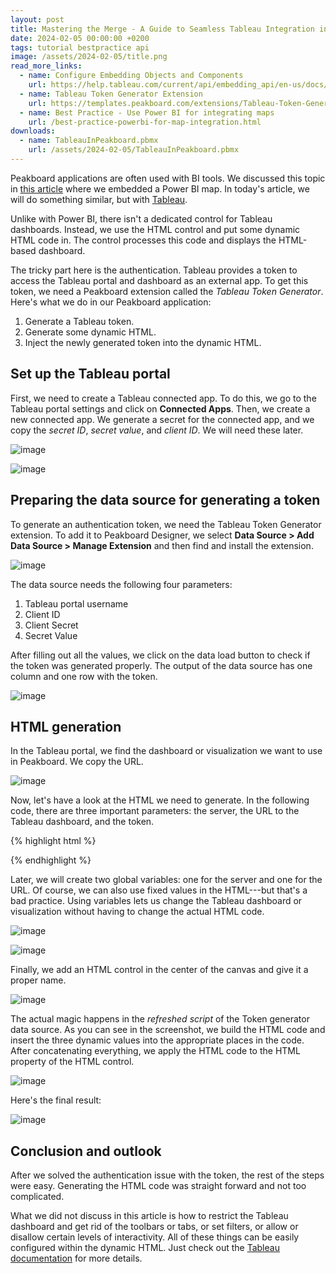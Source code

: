 ```yaml
---
layout: post
title: Mastering the Merge - A Guide to Seamless Tableau Integration in Peakboard Applications
date: 2024-02-05 00:00:00 +0200
tags: tutorial bestpractice api
image: /assets/2024-02-05/title.png
read_more_links:
  - name: Configure Embedding Objects and Components
    url: https://help.tableau.com/current/api/embedding_api/en-us/docs/embedding_api_configure.html
  - name: Tableau Token Generator Extension
    url: https://templates.peakboard.com/extensions/Tableau-Token-Generator/en
  - name: Best Practice - Use Power BI for integrating maps
    url: /best-practice-powerbi-for-map-integration.html
downloads:
  - name: TableauInPeakboard.pbmx
    url: /assets/2024-02-05/TableauInPeakboard.pbmx
---
```



Peakboard applications are often used with BI tools. We discussed this topic in [this article](/best-practice-powerbi-for-map-integration.html) where we embedded a Power BI map. In today's article, we will do something similar, but with [Tableau](https://www.tableau.com/).

Unlike with Power BI, there isn't a dedicated control for Tableau dashboards. Instead, we use the HTML control and put some dynamic HTML code in. The control processes this code and displays the HTML-based dashboard.

The tricky part here is the authentication. Tableau provides a token to access the Tableau portal and dashboard as an external app. To get this token, we need a Peakboard extension called the *Tableau Token Generator*. Here's what we do in our Peakboard application:
1. Generate a Tableau token.
2. Generate some dynamic HTML.
3. Inject the newly generated token into the dynamic HTML.

## Set up the Tableau portal

First, we need to create a Tableau connected app. To do this, we go to the Tableau portal settings and click on **Connected Apps**. Then, we create a new connected app. We generate a secret for the connected app, and we copy the *secret ID*, *secret value*, and *client ID*. We will need these later.

![image](/assets/2024-02-05/010.png)

![image](/assets/2024-02-05/020.png)

## Preparing the data source for generating a token

To generate an authentication token, we need the Tableau Token Generator extension. To add it to Peakboard Designer, we select **Data Source&nbsp;> Add Data Source&nbsp;> Manage Extension** and then find and install the extension.

![image](/assets/2024-02-05/030.png)

The data source needs the following four parameters:
1. Tableau portal username
2. Client ID
3. Client Secret
4. Secret Value

After filling out all the values, we click on the data load button to check if the token was generated properly. The output of the data source has one column and one row with the token. 

![image](/assets/2024-02-05/040.png)

## HTML generation

In the Tableau portal, we find the dashboard or visualization we want to use in Peakboard. We copy the URL.

![image](/assets/2024-02-05/050.png)

Now, let's have a look at the HTML we need to generate. In the following code, there are three important parameters: the server, the URL to the Tableau dashboard, and the token.

{% highlight html %}
<script type="module" src="https://MyServer/javascripts/api/tableau.embedding.3.latest.min.js">
    </script>
<tableau-viz id="tableauViz" src="MyVisURL" width="1920" height="883" toolbar="bottom" iframe-auth token="MyToken">
  </tableau-viz>
{% endhighlight %}

Later, we will create two global variables: one for the server and one for the URL. Of course, we can also use fixed values in the HTML---but that's a bad practice. Using variables lets us change the Tableau dashboard or visualization without having to change the actual HTML code.

![image](/assets/2024-02-05/055.png)

![image](/assets/2024-02-05/056.png)

Finally, we add an HTML control in the center of the canvas and give it a proper name.

![image](/assets/2024-02-05/060.png)

The actual magic happens in the *refreshed script* of the Token generator data source. As you can see in the screenshot, we build the HTML code and insert the three dynamic values into the appropriate places in the code. After concatenating everything, we apply the HTML code to the HTML property of the HTML control.

![image](/assets/2024-02-05/070.png)

Here's the final result:

![image](/assets/2024-02-05/080.png)

## Conclusion and outlook

After we solved the authentication issue with the token, the rest of the steps were easy. Generating the HTML code was straight forward and not too complicated.

What we did not discuss in this article is how to restrict the Tableau dashboard and get rid of the toolbars or tabs, or set filters, or allow or disallow certain levels of interactivity. All of these things can be easily configured within the dynamic HTML. Just check out the [Tableau documentation](https://help.tableau.com/current/api/embedding_api/en-us/docs/embedding_api_configure.html) for more details.
